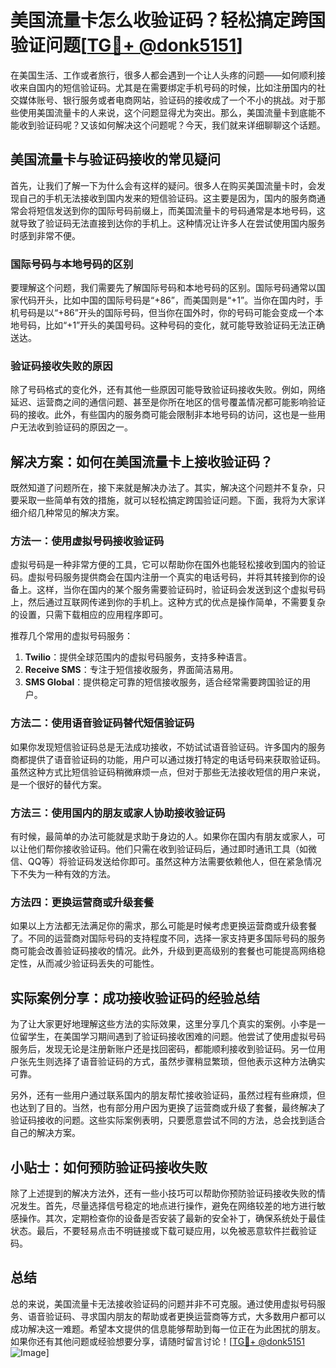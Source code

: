 # 美国流量卡怎么收验证码？轻松搞定跨国验证问题[[TG💪+ @donk5151](https://t.me/s/donk5151)]

在美国生活、工作或者旅行，很多人都会遇到一个让人头疼的问题——如何顺利接收来自国内的短信验证码。尤其是在需要绑定手机号码的时候，比如注册国内的社交媒体账号、银行服务或者电商网站，验证码的接收成了一个不小的挑战。对于那些使用美国流量卡的人来说，这个问题显得尤为突出。那么，美国流量卡到底能不能收到验证码呢？又该如何解决这个问题呢？今天，我们就来详细聊聊这个话题。

## 美国流量卡与验证码接收的常见疑问

首先，让我们了解一下为什么会有这样的疑问。很多人在购买美国流量卡时，会发现自己的手机无法接收到国内发来的短信验证码。这主要是因为，国内的服务商通常会将短信发送到你的国际号码前缀上，而美国流量卡的号码通常是本地号码，这就导致了验证码无法直接到达你的手机上。这种情况让许多人在尝试使用国内服务时感到非常不便。

### 国际号码与本地号码的区别

要理解这个问题，我们需要先了解国际号码和本地号码的区别。国际号码通常以国家代码开头，比如中国的国际号码是“+86”，而美国则是“+1”。当你在国内时，手机号码是以“+86”开头的国际号码，但当你在国外时，你的号码可能会变成一个本地号码，比如“+1”开头的美国号码。这种号码的变化，就可能导致验证码无法正确送达。

### 验证码接收失败的原因

除了号码格式的变化外，还有其他一些原因可能导致验证码接收失败。例如，网络延迟、运营商之间的通信问题、甚至是你所在地区的信号覆盖情况都可能影响验证码的接收。此外，有些国内的服务商可能会限制非本地号码的访问，这也是一些用户无法收到验证码的原因之一。

## 解决方案：如何在美国流量卡上接收验证码？

既然知道了问题所在，接下来就是解决办法了。其实，解决这个问题并不复杂，只要采取一些简单有效的措施，就可以轻松搞定跨国验证问题。下面，我将为大家详细介绍几种常见的解决方案。

### 方法一：使用虚拟号码接收验证码

虚拟号码是一种非常方便的工具，它可以帮助你在国外也能轻松接收到国内的验证码。虚拟号码服务提供商会在国内注册一个真实的电话号码，并将其转接到你的设备上。这样，当你在国内的某个服务需要验证码时，验证码会发送到这个虚拟号码上，然后通过互联网传递到你的手机上。这种方式的优点是操作简单，不需要复杂的设置，只需下载相应的应用程序即可。

推荐几个常用的虚拟号码服务：
1. **Twilio**：提供全球范围内的虚拟号码服务，支持多种语言。
2. **Receive SMS**：专注于短信接收服务，界面简洁易用。
3. **SMS Global**：提供稳定可靠的短信接收服务，适合经常需要跨国验证的用户。

### 方法二：使用语音验证码替代短信验证码

如果你发现短信验证码总是无法成功接收，不妨试试语音验证码。许多国内的服务商都提供了语音验证码的功能，用户可以通过拨打特定的电话号码来获取验证码。虽然这种方式比短信验证码稍微麻烦一点，但对于那些无法接收短信的用户来说，是一个很好的替代方案。

### 方法三：使用国内的朋友或家人协助接收验证码

有时候，最简单的办法可能就是求助于身边的人。如果你在国内有朋友或家人，可以让他们帮你接收验证码。他们只需在收到验证码后，通过即时通讯工具（如微信、QQ等）将验证码发送给你即可。虽然这种方法需要依赖他人，但在紧急情况下不失为一种有效的方法。

### 方法四：更换运营商或升级套餐

如果以上方法都无法满足你的需求，那么可能是时候考虑更换运营商或升级套餐了。不同的运营商对国际号码的支持程度不同，选择一家支持更多国际号码的服务商可能会改善验证码接收的情况。此外，升级到更高级别的套餐也可能提高网络稳定性，从而减少验证码丢失的可能性。

## 实际案例分享：成功接收验证码的经验总结

为了让大家更好地理解这些方法的实际效果，这里分享几个真实的案例。小李是一位留学生，在美国学习期间遇到了验证码接收困难的问题。他尝试了使用虚拟号码服务后，发现无论是注册新账户还是找回密码，都能顺利接收到验证码。另一位用户张先生则选择了语音验证码的方式，虽然步骤稍显繁琐，但他表示这种方法确实可靠。

另外，还有一些用户通过联系国内的朋友帮忙接收验证码，虽然过程有些麻烦，但也达到了目的。当然，也有部分用户因为更换了运营商或升级了套餐，最终解决了验证码接收的问题。这些实际案例表明，只要愿意尝试不同的方法，总会找到适合自己的解决方案。

## 小贴士：如何预防验证码接收失败

除了上述提到的解决方法外，还有一些小技巧可以帮助你预防验证码接收失败的情况发生。首先，尽量选择信号稳定的地点进行操作，避免在网络较差的地方进行敏感操作。其次，定期检查你的设备是否安装了最新的安全补丁，确保系统处于最佳状态。最后，不要轻易点击不明链接或下载可疑应用，以免被恶意软件拦截验证码。

## 总结

总的来说，美国流量卡无法接收验证码的问题并非不可克服。通过使用虚拟号码服务、语音验证码、寻求国内朋友的帮助或者更换运营商等方式，大多数用户都可以成功解决这一难题。希望本文提供的信息能够帮助到每一位正在为此困扰的朋友。如果你还有其他问题或经验想要分享，请随时留言讨论！[[TG💪+ @donk5151](https://t.me/s/donk5151) ![Image](https://i.postimg.cc/rwNCRYN7/Snipaste-2025-04-30-17-27-05.png)]